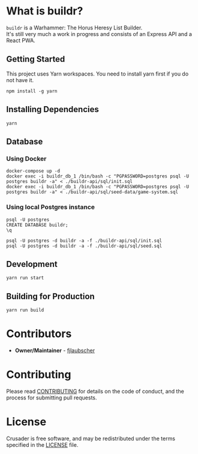 # What is buildr?

`buildr` is a Warhammer: The Horus Heresy List Builder.<br/>
It's still very much a work in progress and consists of an Express API and a React PWA.

## Getting Started

This project uses Yarn workspaces.
You need to install yarn first if you do not have it.

```
npm install -g yarn
```

## Installing Dependencies

```
yarn
```

## Database
### Using Docker
```
docker-compose up -d
docker exec -i buildr_db_1 /bin/bash -c "PGPASSWORD=postgres psql -U postgres buildr -a" < ./buildr-api/sql/init.sql
docker exec -i buildr_db_1 /bin/bash -c "PGPASSWORD=postgres psql -U postgres buildr -a" < ./buildr-api/sql/seed-data/game-system.sql
```

### Using local Postgres instance

```
psql -U postgres
CREATE DATABASE buildr;
\q
```

```
psql -U postgres -d buildr -a -f ./buildr-api/sql/init.sql
psql -U postgres -d buildr -a -f ./buildr-api/sql/seed.sql
```

## Development

```
yarn run start
```

## Building for Production

```
yarn run build
```


# Contributors

- <strong>Owner/Maintainer</strong> - [fjlaubscher](https://github.com/fjlaubscher)

# Contributing

Please read [CONTRIBUTING](CONTRIBUTING.md) for details on the code of conduct, and the process for submitting pull requests.

# License

Crusader is free software, and may be redistributed under the terms specified in the [LICENSE](LICENSE.md) file.